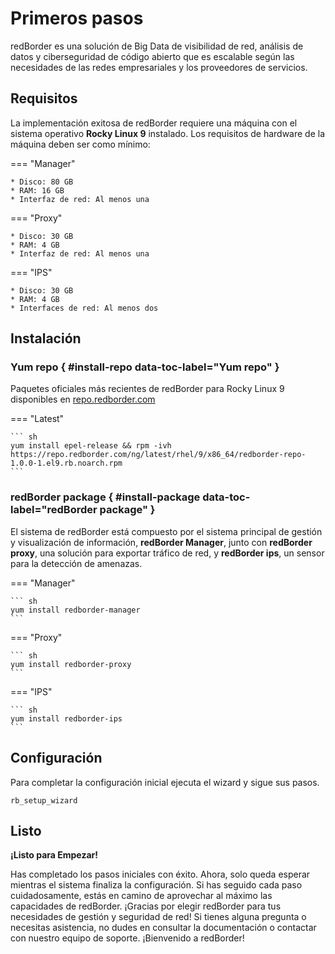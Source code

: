 
# Primeros pasos

redBorder es una solución de Big Data de visibilidad de red, análisis de datos y ciberseguridad de código abierto que es escalable según las necesidades de las redes empresariales y los proveedores de servicios.

## Requisitos

La implementación exitosa de redBorder requiere una máquina con el sistema operativo **Rocky Linux 9** instalado. Los requisitos de hardware de la máquina deben ser como mínimo:

=== "Manager"

    * Disco: 80 GB
    * RAM: 16 GB
    * Interfaz de red: Al menos una

=== "Proxy"

    * Disco: 30 GB
    * RAM: 4 GB
    * Interfaz de red: Al menos una

=== "IPS"

    * Disco: 30 GB
    * RAM: 4 GB
    * Interfaces de red: Al menos dos

## Instalación

### Yum repo { #install-repo data-toc-label="Yum repo" }

Paquetes oficiales más recientes de redBorder para Rocky Linux 9 disponibles en [repo.redborder.com](https://repo.redborder.com)

=== "Latest"

    ``` sh
    yum install epel-release && rpm -ivh https://repo.redborder.com/ng/latest/rhel/9/x86_64/redborder-repo-1.0.0-1.el9.rb.noarch.rpm
    ```

### redBorder package { #install-package data-toc-label="redBorder package" }

El sistema de redBorder está compuesto por el sistema principal de gestión y visualización de información, **redBorder Manager**, junto con **redBorder proxy**, una solución para exportar tráfico de red, y **redBorder ips**, un sensor para la detección de amenazas.

=== "Manager"

    ``` sh
    yum install redborder-manager
    ```

=== "Proxy"

    ``` sh
    yum install redborder-proxy
    ```

=== "IPS"

    ``` sh
    yum install redborder-ips
    ```

## Configuración

Para completar la configuración inicial ejecuta el wizard y sigue sus pasos.

    rb_setup_wizard

## Listo

**¡Listo para Empezar!**

Has completado los pasos iniciales con éxito. Ahora, solo queda esperar mientras el sistema finaliza la configuración. Si has seguido cada paso cuidadosamente, estás en camino de aprovechar al máximo las capacidades de redBorder. ¡Gracias por elegir redBorder para tus necesidades de gestión y seguridad de red! Si tienes alguna pregunta o necesitas asistencia, no dudes en consultar la documentación o contactar con nuestro equipo de soporte. ¡Bienvenido a redBorder!

